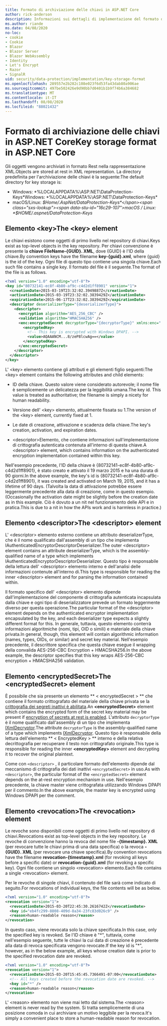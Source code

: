 ```yaml
---
title: Formato di archiviazione delle chiavi in ASP.NET Core
author: rick-anderson
description: Informazioni sui dettagli di implementazione del formato di archiviazione della chiave di protezione dei dati ASP.NET Core.
ms.author: riande
ms.date: 04/08/2020
no-loc:
- cookie
- Cookie
- Blazor
- Blazor Server
- Blazor WebAssembly
- Identity
- Let's Encrypt
- Razor
- SignalR
uid: security/data-protection/implementation/key-storage-format
ms.openlocfilehash: 289557e2b282c108e023f6d53fa43dab80a906ae
ms.sourcegitcommit: 497be502426e9d90bb7d0401b1b9f74b6a384682
ms.translationtype: MT
ms.contentlocale: it-IT
ms.lasthandoff: 08/08/2020
ms.locfileid: "88021432"
---
```

# <a name="key-storage-format-in-aspnet-core"></a><span data-ttu-id="16c29-103">Formato di archiviazione delle chiavi in ASP.NET Core</span><span class="sxs-lookup"><span data-stu-id="16c29-103">Key storage format in ASP.NET Core</span></span>

<a name="data-protection-implementation-key-storage-format"></a>

<span data-ttu-id="16c29-104">Gli oggetti vengono archiviati in formato Rest nella rappresentazione XML.</span><span class="sxs-lookup"><span data-stu-id="16c29-104">Objects are stored at rest in XML representation.</span></span> <span data-ttu-id="16c29-105">La directory predefinita per l'archiviazione delle chiavi è la seguente:</span><span class="sxs-lookup"><span data-stu-id="16c29-105">The default directory for key storage is:</span></span>

* <span data-ttu-id="16c29-106">Windows: \*%LOCALAPPDATA%\ASP.NET\DataProtection-Keys\*</span><span class="sxs-lookup"><span data-stu-id="16c29-106">Windows: \*%LOCALAPPDATA%\ASP.NET\DataProtection-Keys\*</span></span>
* <span data-ttu-id="16c29-107">macOS/Linux: *$Home/.AspNet/DataProtection-Keys*</span><span class="sxs-lookup"><span data-stu-id="16c29-107">macOS / Linux: *$HOME/.aspnet/DataProtection-Keys*</span></span>

## <a name="the-key-element"></a><span data-ttu-id="16c29-108">Elemento \<key></span><span class="sxs-lookup"><span data-stu-id="16c29-108">The \<key> element</span></span>

<span data-ttu-id="16c29-109">Le chiavi esistono come oggetti di primo livello nel repository di chiavi.</span><span class="sxs-lookup"><span data-stu-id="16c29-109">Keys exist as top-level objects in the key repository.</span></span> <span data-ttu-id="16c29-110">Per chiavi convenzione è presente la **chiave FileName-{GUID}. XML**, dove {GUID} è l'ID della chiave.</span><span class="sxs-lookup"><span data-stu-id="16c29-110">By convention keys have the filename **key-{guid}.xml**, where {guid} is the id of the key.</span></span> <span data-ttu-id="16c29-111">Ogni file di questo tipo contiene una singola chiave.</span><span class="sxs-lookup"><span data-stu-id="16c29-111">Each such file contains a single key.</span></span> <span data-ttu-id="16c29-112">Il formato del file è il seguente.</span><span class="sxs-lookup"><span data-stu-id="16c29-112">The format of the file is as follows.</span></span>

```xml
<?xml version="1.0" encoding="utf-8"?>
<key id="80732141-ec8f-4b80-af9c-c4d2d1ff8901" version="1">
  <creationDate>2015-03-19T23:32:02.3949887Z</creationDate>
  <activationDate>2015-03-19T23:32:02.3839429Z</activationDate>
  <expirationDate>2015-06-17T23:32:02.3839429Z</expirationDate>
  <descriptor deserializerType="{deserializerType}">
    <descriptor>
      <encryption algorithm="AES_256_CBC" />
      <validation algorithm="HMACSHA256" />
      <enc:encryptedSecret decryptorType="{decryptorType}" xmlns:enc="...">
        <encryptedKey>
          <!-- This key is encrypted with Windows DPAPI. -->
          <value>AQAAANCM...8/zeP8lcwAg==</value>
        </encryptedKey>
      </enc:encryptedSecret>
    </descriptor>
  </descriptor>
</key>
```

<span data-ttu-id="16c29-113">L' \<key> elemento contiene gli attributi e gli elementi figlio seguenti:</span><span class="sxs-lookup"><span data-stu-id="16c29-113">The \<key> element contains the following attributes and child elements:</span></span>

* <span data-ttu-id="16c29-114">ID della chiave. Questo valore viene considerato autorevole; il nome file è semplicemente un delicatezza per la leggibilità umana.</span><span class="sxs-lookup"><span data-stu-id="16c29-114">The key id. This value is treated as authoritative; the filename is simply a nicety for human readability.</span></span>

* <span data-ttu-id="16c29-115">Versione dell' \<key> elemento, attualmente fissata su 1.</span><span class="sxs-lookup"><span data-stu-id="16c29-115">The version of the \<key> element, currently fixed at 1.</span></span>

* <span data-ttu-id="16c29-116">Le date di creazione, attivazione e scadenza della chiave.</span><span class="sxs-lookup"><span data-stu-id="16c29-116">The key's creation, activation, and expiration dates.</span></span>

* <span data-ttu-id="16c29-117">\<descriptor>Elemento, che contiene informazioni sull'implementazione di crittografia autenticata contenuta all'interno di questa chiave.</span><span class="sxs-lookup"><span data-stu-id="16c29-117">A \<descriptor> element, which contains information on the authenticated encryption implementation contained within this key.</span></span>

<span data-ttu-id="16c29-118">Nell'esempio precedente, l'ID della chiave è {80732141-ec8f-4b80-af9c-c4d2d1ff8901}, è stato creato e attivato il 19 marzo 2015 e ha una durata di 90 giorni.</span><span class="sxs-lookup"><span data-stu-id="16c29-118">In the above example, the key's id is {80732141-ec8f-4b80-af9c-c4d2d1ff8901}, it was created and activated on March 19, 2015, and it has a lifetime of 90 days.</span></span> <span data-ttu-id="16c29-119">(Talvolta la data di attivazione potrebbe essere leggermente precedente alla data di creazione, come in questo esempio.</span><span class="sxs-lookup"><span data-stu-id="16c29-119">(Occasionally the activation date might be slightly before the creation date as in this example.</span></span> <span data-ttu-id="16c29-120">Ciò è dovuto a un nit nel funzionamento delle API e in pratica.</span><span class="sxs-lookup"><span data-stu-id="16c29-120">This is due to a nit in how the APIs work and is harmless in practice.)</span></span>

## <a name="the-descriptor-element"></a><span data-ttu-id="16c29-121">Elemento \<descriptor></span><span class="sxs-lookup"><span data-stu-id="16c29-121">The \<descriptor> element</span></span>

<span data-ttu-id="16c29-122">L' \<descriptor> elemento esterno contiene un attributo deserializerType, che è il nome qualificato dall'assembly di un tipo che implementa IAuthenticatedEncryptorDescriptorDeserializer.</span><span class="sxs-lookup"><span data-stu-id="16c29-122">The outer \<descriptor> element contains an attribute deserializerType, which is the assembly-qualified name of a type which implements IAuthenticatedEncryptorDescriptorDeserializer.</span></span> <span data-ttu-id="16c29-123">Questo tipo è responsabile della lettura dell' \<descriptor> elemento interno e dell'analisi delle informazioni contenute all'interno di.</span><span class="sxs-lookup"><span data-stu-id="16c29-123">This type is responsible for reading the inner \<descriptor> element and for parsing the information contained within.</span></span>

<span data-ttu-id="16c29-124">Il formato specifico dell' \<descriptor> elemento dipende dall'implementazione del componente di crittografia autenticata incapsulata dalla chiave e ogni tipo di deserializzatore prevede un formato leggermente diverso per questa operazione.</span><span class="sxs-lookup"><span data-stu-id="16c29-124">The particular format of the \<descriptor> element depends on the authenticated encryptor implementation encapsulated by the key, and each deserializer type expects a slightly different format for this.</span></span> <span data-ttu-id="16c29-125">In generale, tuttavia, questo elemento conterrà informazioni algoritmiche (nomi, tipi, OID o simili) e materiale della chiave privata.</span><span class="sxs-lookup"><span data-stu-id="16c29-125">In general, though, this element will contain algorithmic information (names, types, OIDs, or similar) and secret key material.</span></span> <span data-ttu-id="16c29-126">Nell'esempio precedente, il descrittore specifica che questa chiave esegue il wrapping della convalida AES-256-CBC Encryption + HMACSHA256.</span><span class="sxs-lookup"><span data-stu-id="16c29-126">In the above example, the descriptor specifies that this key wraps AES-256-CBC encryption + HMACSHA256 validation.</span></span>

## <a name="the-encryptedsecret-element"></a><span data-ttu-id="16c29-127">Elemento \<encryptedSecret></span><span class="sxs-lookup"><span data-stu-id="16c29-127">The \<encryptedSecret> element</span></span>

<span data-ttu-id="16c29-128">È possibile che sia presente un elemento \*\* &lt; encryptedSecret &gt; \*\* che contiene il formato crittografato del materiale della chiave privata se la [crittografia dei segreti inattivi è abilitata](xref:security/data-protection/implementation/key-encryption-at-rest).</span><span class="sxs-lookup"><span data-stu-id="16c29-128">An **&lt;encryptedSecret&gt;** element which contains the encrypted form of the secret key material may be present if [encryption of secrets at rest is enabled](xref:security/data-protection/implementation/key-encryption-at-rest).</span></span> <span data-ttu-id="16c29-129">L'attributo `decryptorType` è il nome qualificato dall'assembly di un tipo che implementa [IXmlDecryptor](/dotnet/api/microsoft.aspnetcore.dataprotection.xmlencryption.ixmldecryptor).</span><span class="sxs-lookup"><span data-stu-id="16c29-129">The attribute `decryptorType` is the assembly-qualified name of a type which implements [IXmlDecryptor](/dotnet/api/microsoft.aspnetcore.dataprotection.xmlencryption.ixmldecryptor).</span></span> <span data-ttu-id="16c29-130">Questo tipo è responsabile della lettura dell'elemento \*\* &lt; EncryptedKey &gt; \*\* interno e della relativa decrittografia per recuperare il testo non crittografato originale.</span><span class="sxs-lookup"><span data-stu-id="16c29-130">This type is responsible for reading the inner **&lt;encryptedKey&gt;** element and decrypting it to recover the original plaintext.</span></span>

<span data-ttu-id="16c29-131">Come con `<descriptor>` , il particolare formato dell'elemento dipende dal meccanismo di crittografia dei dati inattivi `<encryptedSecret>` in uso.</span><span class="sxs-lookup"><span data-stu-id="16c29-131">As with `<descriptor>`, the particular format of the `<encryptedSecret>` element depends on the at-rest encryption mechanism in use.</span></span> <span data-ttu-id="16c29-132">Nell'esempio precedente, la chiave master viene crittografata utilizzando Windows DPAPI per il commento.</span><span class="sxs-lookup"><span data-stu-id="16c29-132">In the above example, the master key is encrypted using Windows DPAPI per the comment.</span></span>

## <a name="the-revocation-element"></a><span data-ttu-id="16c29-133">Elemento \<revocation></span><span class="sxs-lookup"><span data-stu-id="16c29-133">The \<revocation> element</span></span>

<span data-ttu-id="16c29-134">Le revoche sono disponibili come oggetti di primo livello nel repository di chiavi.</span><span class="sxs-lookup"><span data-stu-id="16c29-134">Revocations exist as top-level objects in the key repository.</span></span> <span data-ttu-id="16c29-135">Le revoche di convenzione hanno la revoca del nome file **-{timestamp}. XML** (per revocare tutte le chiavi prima di una data specifica) o la revoca **-{GUID}. XML** (per revocare una chiave specifica).</span><span class="sxs-lookup"><span data-stu-id="16c29-135">By convention revocations have the filename **revocation-{timestamp}.xml** (for revoking all keys before a specific date) or **revocation-{guid}.xml** (for revoking a specific key).</span></span> <span data-ttu-id="16c29-136">Ogni file contiene un singolo \<revocation> elemento.</span><span class="sxs-lookup"><span data-stu-id="16c29-136">Each file contains a single \<revocation> element.</span></span>

<span data-ttu-id="16c29-137">Per le revoche di singole chiavi, il contenuto del file sarà come indicato di seguito.</span><span class="sxs-lookup"><span data-stu-id="16c29-137">For revocations of individual keys, the file contents will be as below.</span></span>

```xml
<?xml version="1.0" encoding="utf-8"?>
<revocation version="1">
  <revocationDate>2015-03-20T22:45:30.2616742Z</revocationDate>
  <key id="eb4fc299-8808-409d-8a34-23fc83d026c9" />
  <reason>human-readable reason</reason>
</revocation>
```

<span data-ttu-id="16c29-138">In questo caso, viene revocata solo la chiave specificata.</span><span class="sxs-lookup"><span data-stu-id="16c29-138">In this case, only the specified key is revoked.</span></span> <span data-ttu-id="16c29-139">Se l'ID chiave è "\*", tuttavia, come nell'esempio seguente, tutte le chiavi la cui data di creazione è precedente alla data di revoca specificata vengono revocate.</span><span class="sxs-lookup"><span data-stu-id="16c29-139">If the key id is "\*", however, as in the below example, all keys whose creation date is prior to the specified revocation date are revoked.</span></span>

```xml
<?xml version="1.0" encoding="utf-8"?>
<revocation version="1">
  <revocationDate>2015-03-20T15:45:45.7366491-07:00</revocationDate>
  <!-- All keys created before the revocation date are revoked. -->
  <key id="*" />
  <reason>human-readable reason</reason>
</revocation>
```

<span data-ttu-id="16c29-140">L' \<reason> elemento non viene mai letto dal sistema.</span><span class="sxs-lookup"><span data-stu-id="16c29-140">The \<reason> element is never read by the system.</span></span> <span data-ttu-id="16c29-141">Si tratta semplicemente di una posizione comoda in cui archiviare un motivo leggibile per la revoca.</span><span class="sxs-lookup"><span data-stu-id="16c29-141">It's simply a convenient place to store a human-readable reason for revocation.</span></span>
